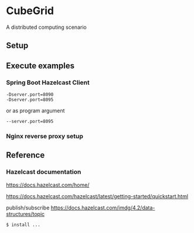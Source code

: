 # CubeGrid
A distributed computing scenario

## Setup

## Execute examples

### Spring Boot Hazelcast Client

```
-Dserver.port=8090
-Dserver.port=8095
```
or as program argument
```
--server.port=8095
```

### Nginx reverse proxy setup

## Reference
### Hazelcast documentation
https://docs.hazelcast.com/home/

https://docs.hazelcast.com/hazelcast/latest/getting-started/quickstart.html

publish/subscribe
https://docs.hazelcast.com/imdg/4.2/data-structures/topic


```
$ install ...
```

